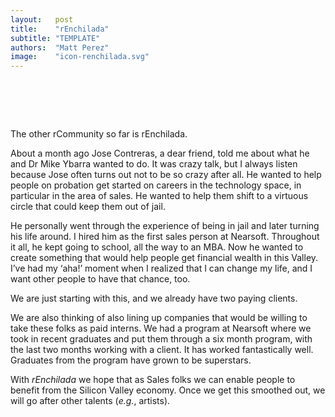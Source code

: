 ```yaml
---
layout:   post
title:    "rEnchilada"
subtitle: "TEMPLATE"
authors:  "Matt Perez"
image:    "icon-renchilada.svg"
---
```


<div style="display:none; ">
 <p>I think we know what the rHatchery is: We want to help <span class="_paradigm">Fiat</span> businesses transform into healthy companies. And we are developing tools like rCommunities and rEnchilada.</p>
</div>

<h1>&nbsp;</h1>
 <p>The other rCommunity so far is rEnchilada.</p>
 <p>About a month ago Jose Contreras, a dear friend, told me about what he and Dr Mike Ybarra wanted to do. It was crazy talk, but I always listen because Jose often turns out not to be so crazy after all. He wanted to help people on probation get started on careers in the technology space, in particular in the area of sales. He wanted to help them shift to a virtuous circle that could keep them out of jail.</p>
 <p>He personally went through the experience of being in jail and later turning his life around. I hired him as the first sales person at Nearsoft. Throughout it all, he kept going to school, all the way to an MBA. Now he wanted to create something that would help people get financial wealth in this Valley. <span class="_quotespan">I&rsquo;ve had my &lsquo;aha!&rsquo; moment when I realized that I can change my life, and I want other people to have that chance, too.</span></p>
 <p>We are just starting with this, and we already have two paying clients.</p>
 <p>We are also thinking of also lining up companies that would be willing to take these folks as paid interns. We had a program at Nearsoft where we took in recent graduates and put them through a six month program, with the last two months working with a client. It has worked fantastically well. Graduates from the program have grown to be superstars.</p>
 <p>With <em>rEnchilada</em> we hope that as Sales folks we can enable people to benefit from the Silicon Valley economy. Once we get this smoothed out, we will go after other talents (<em>e.g.</em>, artists).</p>
